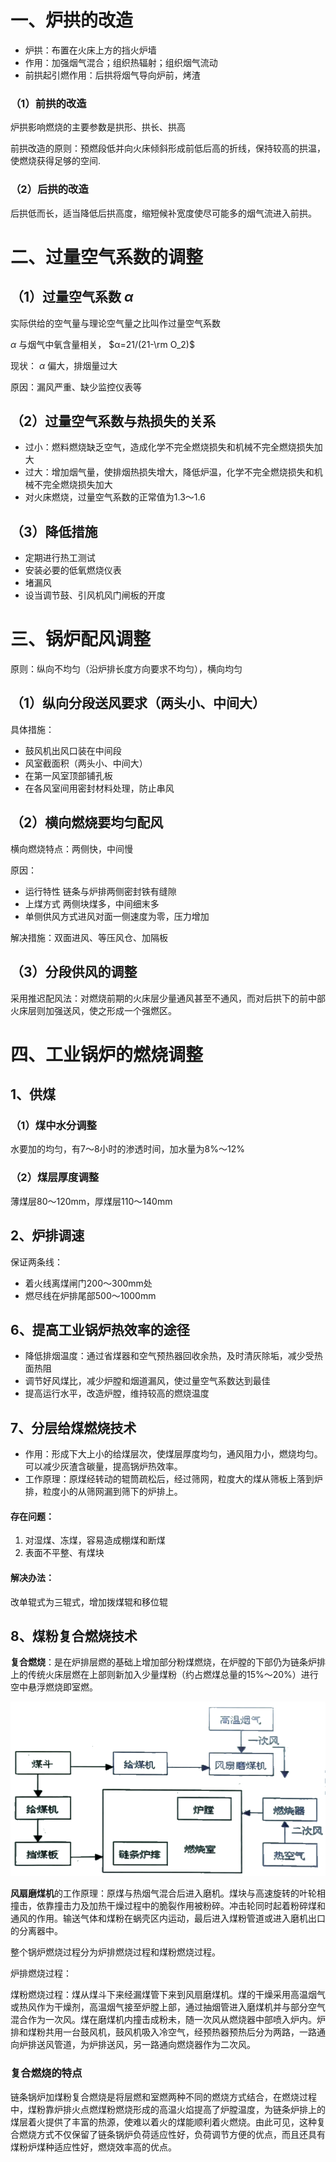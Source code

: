 # 一、炉拱的改造

* 炉拱：布置在火床上方的挡火炉墙
* 作用：加强烟气混合；组织热辐射；组织烟气流动
* 前拱起引燃作用：后拱将烟气导向炉前，烤渣

### （1）前拱的改造

炉拱影响燃烧的主要参数是拱形、拱长、拱高

前拱改造的原则：预燃段低并向火床倾斜形成前低后高的折线，保持较高的拱温，使燃烧获得足够的空间.

### （2）后拱的改造

后拱低而长，适当降低后拱高度，缩短候补宽度使尽可能多的烟气流进入前拱。

# 二、过量空气系数的调整

## （1）过量空气系数 $\alpha$ 

实际供给的空气量与理论空气量之比叫作过量空气系数

$\alpha$ 与烟气中氧含量相关， $α=21/(21-\rm O_2)$ 

现状： $α$ 偏大，排烟量过大

原因：漏风严重、缺少监控仪表等

## （2）过量空气系数与热损失的关系

* 过小：燃料燃烧缺乏空气，造成化学不完全燃烧损失和机械不完全燃烧损失加大
* 过大：增加烟气量，使排烟热损失增大，降低炉温，化学不完全燃烧损失和机械不完全燃烧损失加大
* 对火床燃烧，过量空气系数的正常值为1.3～1.6

## （3）降低措施

* 定期进行热工测试
* 安装必要的低氧燃烧仪表
* 堵漏风
* 设当调节鼓、引风机风门闸板的开度

# 三、锅炉配风调整

原则：纵向不均匀（沿炉排长度方向要求不均匀），横向均匀

## （1）纵向分段送风要求（两头小、中间大）

具体措施：

* 鼓风机出风口装在中间段
* 风室截面积（两头小、中间大）
* 在第一风室顶部铺孔板
* 在各风室间用密封材料处理，防止串风

## （2）横向燃烧要均匀配风

横向燃烧特点：两侧快，中间慢

原因：

* 运行特性 链条与炉排两侧密封铁有缝隙
* 上煤方式 两侧块煤多，中间细末多
* 单侧供风方式进风对面一侧速度为零，压力增加

解决措施：双面进风、等压风仓、加隔板

## （3）分段供风的调整

采用推迟配风法：对燃烧前期的火床层少量通风甚至不通风，而对后拱下的前中部火床层则加强送风，使之形成一个强燃区。

# 四、工业锅炉的燃烧调整

## 1、供煤

### （1）煤中水分调整

水要加的均匀，有7～8小时的渗透时间，加水量为8%～12%

### （2）煤层厚度调整

薄煤层80～120mm，厚煤层110～140mm

## 2、炉排调速

保证两条线：

* 着火线离煤闸门200～300mm处
* 燃尽线在炉排尾部500～1000mm

## 6、提高工业锅炉热效率的途径

* 降低排烟温度：通过省煤器和空气预热器回收余热，及时清灰除垢，减少受热面热阻
* 调节好风煤比，减少炉膛和烟道漏风，使过量空气系数达到最佳
* 提高运行水平，改造炉膛，维持较高的燃烧温度

## 7、分层给煤燃烧技术

* 作用：形成下大上小的给煤层次，使煤层厚度均匀，通风阻力小，燃烧均匀。可以减少灰渣含碳量，提高锅炉热效率。
* 工作原理：原煤经转动的辊筒疏松后，经过筛网，粒度大的煤从筛板上落到炉排，粒度小的从筛网漏到筛下的炉排上。

#### 存在问题：

1. 对湿煤、冻煤，容易造成棚煤和断煤
2. 表面不平整、有煤块

#### 解决办法：

改单辊式为三辊式，增加拨煤辊和移位辊

## 8、煤粉复合燃烧技术

**复合燃烧**：是在炉排层燃的基础上增加部分粉煤燃烧，在炉膛的下部仍为链条炉排上的传统火床层燃在上部则新加入少量煤粉（约占燃煤总量的15%～20%）进行空中悬浮燃烧即室燃。

![image-20231114103826878](4.%E5%B7%A5%E4%B8%9A%E9%94%85%E7%82%89%E8%8A%82%E8%83%BD.assets/image-20231114103826878.png)

**风扇磨煤机**的工作原理：原煤与热烟气混合后进入磨机。煤块与高速旋转的叶轮相撞击，依靠撞击力及加热干燥过程中的脆裂作用被粉碎。冲击轮同时起着粉碎煤和通风的作用。输送气体和煤粉在蜗壳区内运动，最后进入煤粉管道或进入磨机出口的分离器中。

整个锅炉燃烧过程分为炉排燃烧过程和煤粉燃烧过程。

炉排燃烧过程：

煤粉燃烧过程：煤从煤斗下来经漏煤管下来到风扇磨煤机。煤的干燥采用高温烟气或热风作为干燥剂，高温烟气接至炉膛上部，通过抽烟管进入磨煤机并与部分空气混合作为一次风。煤在磨煤机内撞击成粉未，随一次风从燃烧器中部喷入炉内。炉排和煤粉共用一台鼓风机，鼓风机吸入冷空气，经预热器预热后分为两路，一路通向炉排送风管道，为炉排送风，另一路通向燃烧器作为二次风。

### 复合燃烧的特点

链条锅炉加煤粉复合燃烧是将层燃和室燃两种不同的燃烧方式结合，在燃烧过程中，煤粉靠炉排火点燃煤粉燃烧形成的高温火焰提高了炉膛温度，为链条炉排上的煤层着火提供了丰富的热源，使难以着火的煤能顺利着火燃烧。由此可见，这种复合燃烧方式不仅保留了链条锅炉负荷适应性好，负荷调节方便的优点，而且还具有煤粉炉煤种适应性好，燃烧效率高的优点。
